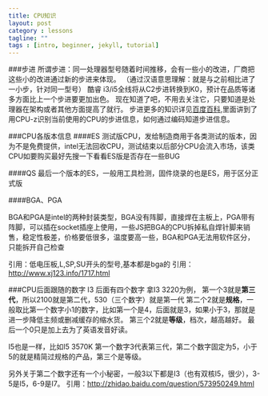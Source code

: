 ```yaml
---
title: CPU知识
layout: post
category : lessons
tagline: ""
tags : [intro, beginner, jekyll, tutorial]
---
```


###步进
所谓步进：同一处理器型号随着时间推移，会有一些小的改进，厂商把这些小的改进通过新的步进来体现。
（通过汉语意思理解：就是与之前相比进了一小步，针对同一型号）
酷睿 i3/i5全线将从C2步进转换到K0，预计在品质等诸多方面比上一个步进要更加出色。
现在知道了吧，不用去关注它，只要知道是处理器在架构或者其他方面提高了就行。
步进更多的知识详见[百度百科](http://baike.baidu.com/view/16839.htm),里面讲到了用CPU-z识别当前使用的CPU的步进信息，如何通过编码知道步进信息。

###CPU各版本信息
####ES
测试版CPU，发给制造商用于各类测试的版本，因为不是免费提供，intel无法回收CPU，测试结束以后部分CPU会流入市场，该类CPU如要购买最好先搜一下看看ES版是否存在一些BUG

####QS
最后一个版本的ES，一般用工具检测，固件烧录的也是ES，用于区分正式版

####BGA、PGA

BGA和PGA是intel的两种封装类型，BGA没有阵脚，直接焊在主板上，PGA带有阵脚，可以插在socket插座上使用，一些JS把BGA的CPU拆掉私自焊针脚来销售，稳定性极差，价格要低很多，温度要高一些，BGA和PGA无法用软件区分，只能拆开自己检查

引用：低电压板,L,SP,SU开头的型号,基本都是bga的
引用：http://www.xj123.info/1717.html

###CPU后面跟随的数字
I3 后面有四个数字
拿I3 3220为例，
第一个3就是**第三代**，所以2100就是第二代，530（三个数字）就是第一代
第二个2就是**规格**，一般取比第一个数字小1的数字，比如第一个是4，后面就是3，如果小于3，那就是进一步降低主频或删减缓存的缩水货。
第三个2就是**等级**，档次，越高越好。
最后一个0只是加上去为了英语发音好读。

I5也是一样，比如I5 3570K
第一个数字3代表第三代，第二个数字固定为5，小于5的就是精简过规格的产品，第三个是等级。

另外关于第二个数字还有一个小秘密，一般3以下都是I3（也有双核I5，很少），3-5是I5，6-9是I7。
引用：http://zhidao.baidu.com/question/573950249.html